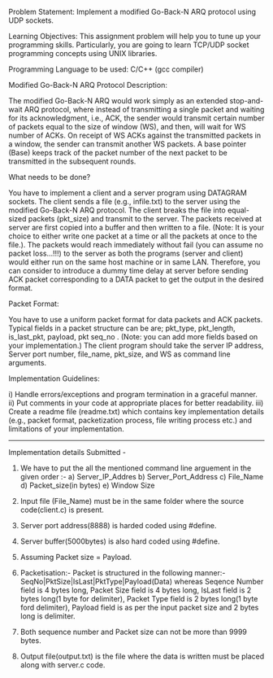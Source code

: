 Problem Statement: Implement a modified Go-Back-N ARQ protocol using UDP sockets.

Learning Objectives: This assignment problem will help you to tune up your programming skills. Particularly, you are going to learn TCP/UDP socket programming concepts using
                      UNIX libraries.
					 
Programming Language to be used: C/C++ (gcc compiler)

Modified Go-Back-N ARQ Protocol Description:

The modified Go-Back-N ARQ would work simply as an extended stop-and-wait ARQ
protocol, where instead of transmitting a single packet and waiting for its acknowledgment,
i.e., ACK, the sender would transmit certain number of packets equal to the size of
window (WS), and then, will wait for WS number of ACKs. On receipt of WS ACKs
against the transmitted packets in a window, the sender can transmit another WS packets.
A base pointer (Base) keeps track of the packet number of the
next packet to be transmitted in the subsequent rounds.


What needs to be done?

You have to implement a client and a server program using DATAGRAM sockets. The
client sends a file (e.g., infile.txt) to the server using the modified Go-Back-N ARQ
protocol. The client breaks the file into equal-sized packets (pkt_size) and transmit to
the server. The packets received at server are first copied into a buffer and then written
to a file. (Note: It is your choice to either write one packet at a time or all the packets
at once to the file.). The packets would reach immediately without fail (you can assume
no packet loss…!!!) to the server as both the programs (server and client) would either
run on the same host machine or in same LAN. Therefore, you can consider to introduce 
a dummy time delay at server before sending ACK packet corresponding to a DATA packet
to get the output in the desired format.

Packet Format: 

You have to use a uniform packet format for data packets and ACK
packets. Typical fields in a packet structure can be are; pkt_type, pkt_length, is_last_pkt,
payload, pkt seq_no .
(Note: you can add more fields based on your implementation.)
The client program should take the server IP address, Server port number, file_name,
pkt_size, and WS as command line arguments. 


Implementation Guidelines:

i) Handle errors/exceptions and program termination in a graceful manner.
ii) Put comments in your code at appropriate places for better readability.
iii) Create a readme file (readme.txt) which contains key implementation details
(e.g., packet format, packetization process, file writing process etc.) and
limitations of your implementation.


*****************************************************************************************************************************************
Implementation details Submitted -

1. We have to put the all the mentioned command line arguement in the given order :- 
a) Server_IP_Addres b) Server_Port_Address c) File_Name d) Packet_size(in bytes) e) Window Size

2. Input file (File_Name) must be in the same folder where the source code(client.c) is present.

3. Server port address(8888) is harded coded using #define. 

4. Server buffer(5000bytes) is also hard coded using #define.

5. Assuming Packet size = Payload.

6. Packetisation:- Packet is structured in the following manner:- 
				   SeqNo|PktSize|IsLast|PktType|Payload(Data)
whereas Seqence Number field is 4 bytes long, Packet Size field is 4 bytes long, IsLast field is 2 bytes long(1 byte for delimiter),
Packet Type field is 2 bytes long(1 byte ford delimiter), Payload field is as per the input packet size and 2 bytes long is delimiter.

7. Both sequence number and Packet size can not be more than 9999 bytes.

8. Output file(output.txt) is the file where the data is written must be placed along with server.c code.  





